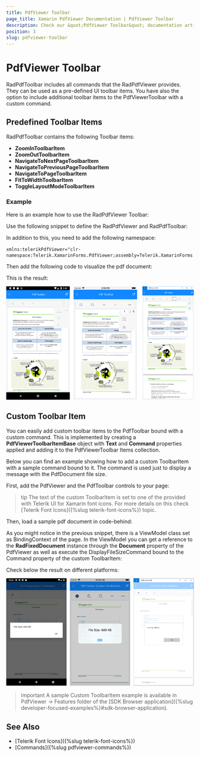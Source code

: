 ```yaml
---
title: PdfViewer Toolbar
page_title: Xamarin PdfViewer Documentation | PdfViewer Toolbar
description: Check our &quot;PdfViewer Toolbar&quot; documentation article for Telerik PdfViewer for Xamarin control.
position: 3
slug: pdfviewer-toolbar
---
```


# PdfViewer Toolbar

RadPdfToolbar includes all commands that the RadPdfViewer provides. They can be used as a pre-defined UI toolbar items. You have also the option to include additional toolbar items to the PdfViewerToolbar with a custom command.  

## Predefined Toolbar Items

RadPdfToolbar contains the following Toolbar items:

* **ZoomInToolbarItem**
* **ZoomOutToolbarItem**
* **NavigateToNextPageToolbarItem**
* **NavigateToPreviousPageToolbarItem**
* **NavigateToPageToolbarItem**
* **FitToWidthToolbarItem**
* **ToggleLayoutModeToolbarItem**

### Example

Here is an example how to use the RadPdfViewer Toolbar:

Use the following snippet to define the RadPdfViewer and RadPdfToolbar:

<snippet id='pdfviewer-toolbar-xaml'/>

In addition to this, you need to add the following namespace:

```XAML
xmlns:telerikPdfViewer="clr-namespace:Telerik.XamarinForms.PdfViewer;assembly=Telerik.XamarinForms.PdfViewer"
```

Then add the following code to visualize the pdf document:

<snippet id='pdfviewer-toolbar'/>

This is the result:

![PdfViewer Toolbar](images/pdfviewer-toolbar.png "PdfViewer Toolbar")

## Custom Toolbar Item

You can easily add custom toolbar items to the PdfToolbar bound with a custom command. This is implemented by creating a **PdfViewerToolbarItemBase** object with **Text** and **Command** properties applied and adding it to the PdfViewerToolbar Items collection.

Below you can find an example showing how to add a custom ToolbarItem with a sample command bound to it. The command is used just to display a message with the PdfDocument file size.

First, add the PdfViewer and the PdfToolbar controls to your page:

<snippet id='pdfviewer-toolbar-customcommand-xaml' />

>tip The text of the custom ToolbarItem is set to one of the provided with Telerik UI for Xamarin font icons. For more details on this check [Telerik Font Icons]({%slug telerik-font-icons%}) topic. 

Then, load a sample pdf document in code-behind:

<snippet id='pdfviewer-toolbar-customcommand' />

As you might notice in the previous snippet, there is a ViewModel class set as BindingContext of the page. In the ViewModel you can get a reference to the **RadFixedDocument** instance through the **Document** property of the PdfViewer as well as execute the DisplayFileSizeCommand bound to the Command property of the custom ToolbarItem:

<snippet id='pdfviewer-toolbar-customcommand-vm' />

Check below the result on different platforms:

![PdfToolbar Custom ToolbarItem](images/pdfviewer-toolbar-customitem.png)

>important A sample Custom ToolbarItem example is available in PdfViewer -> Features folder of the [SDK Browser application]({%slug developer-focused-examples%}#sdk-browser-application).

## See Also

- [Telerik Font Icons]({%slug telerik-font-icons%})
- [Commands]({%slug pdfviewer-commands%})
